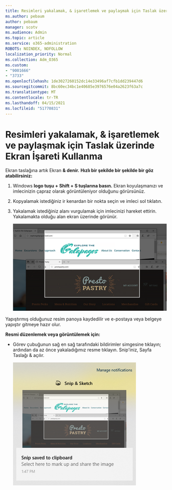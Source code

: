 ```yaml
---
title: Resimleri yakalamak, & işaretlemek ve paylaşmak için Taslak üzerinde Ekran İşareti Kullanma
ms.author: pebaum
author: pebaum
manager: scotv
ms.audience: Admin
ms.topic: article
ms.service: o365-administration
ROBOTS: NOINDEX, NOFOLLOW
localization_priority: Normal
ms.collection: Adm_O365
ms.custom:
- "9001666"
- "3733"
ms.openlocfilehash: 1de3027260152dc14e33496af7cfb1dd239447d6
ms.sourcegitcommit: 8bc60ec34bc1e40685e3976576e04a2623f63a7c
ms.translationtype: MT
ms.contentlocale: tr-TR
ms.lasthandoff: 04/15/2021
ms.locfileid: "51770831"
---
```

# <a name="use-snip--sketch-to-capture-mark-up-and-share-images"></a>Resimleri yakalamak, & işaretlemek ve paylaşmak için Taslak üzerinde Ekran İşareti Kullanma

Ekran taslağına artık Ekran **& denir.** **Hızlı bir şekilde bir şekilde bir göz atabilirsiniz:**

1. Windows **logo tuşu + Shift + S tuşlarına basın.** Ekran koyulaşmanızı ve imlecinizin çapraz olarak görüntüleniyor olduğunu görürsünüz. 

2. Kopyalamak istediğiniz ir kenardan bir nokta seçin ve imleci sol tıklatın. 

3. Yakalamak istediğiniz alanı vurgulamak için imlecinizi hareket ettirin. Yakalamakta olduğu alan ekran üzerinde görünür.

   ![vurgulanmış seçim görüntüsü](media/snipone.png)

Yapıştırmış olduğunuz resim panoya kaydedilir ve e-postaya veya belgeye yapıştır gitmeye hazır olur. 

**Resmi düzenlemek veya görüntülemek için:** 

- Görev çubuğunun sağ en sağ tarafındaki bildirimler simgesine tıklayın; ardından da az önce yakaladığımız resme tıklayın. Snip'iniz, Sayfa Taslağı & açılır.

   ![Ekran Görüntüsü uygulamasında görüntü gösteren resim görüntüsü](media/sniptwo.png)
